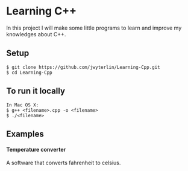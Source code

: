 # Learning C++
In this project I will make some little programs to learn and improve my knowledges about C++.

## Setup

```
$ git clone https://github.com/jwyterlin/Learning-Cpp.git
$ cd Learning-Cpp
```

## To run it locally

```
In Mac OS X:
$ g++ <filename>.cpp -o <filename>
$ ./<filename>
```

## Examples

#### Temperature converter

A software that converts fahrenheit to celsius.
